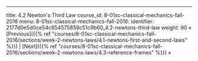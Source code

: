 ---
title: 4.2 Newton's Third Law
course_id: 8-01sc-classical-mechanics-fall-2016
menu:
  8-01sc-classical-mechanics-fall-2016:
    identifier: 2177d0e5d0ce54c654575859c51c9b60_4.2-newtons-third-law
    weight: 90
« [Previous]({{% ref "courses/8-01sc-classical-mechanics-fall-2016/sections/week-2-newtons-laws/4.1-newtons-first-and-second-laws" %}}) | [Next]({{% ref "courses/8-01sc-classical-mechanics-fall-2016/sections/week-2-newtons-laws/4.3-reference-frames" %}}) »